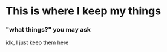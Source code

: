<h1>This is where I keep my things</h1>
<h3>"what things?" you may ask</h3>
<p>idk, I just keep them here</p>

